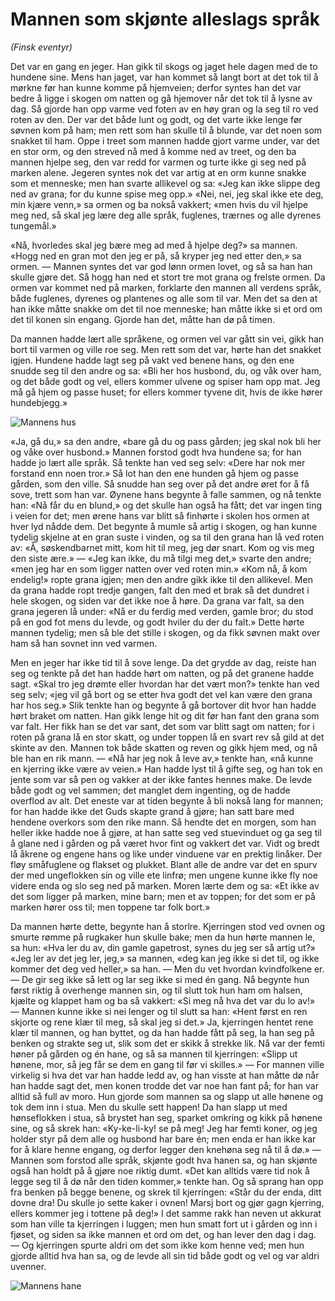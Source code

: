 # Mannen som skjønte alleslags språk

_(Finsk eventyr)_

Det var en gang en jeger. Han gikk til skogs og jaget hele dagen med de to hundene sine. Mens han jaget, var han kommet så langt bort at det tok til å mørkne før han kunne komme på hjemveien; derfor syntes han det var bedre å ligge i skogen om natten og gå hjemover når det tok til å lysne av dag. Så gjorde han opp varme ved foten av en høy gran og la seg til ro ved roten av den. Der var det både lunt og godt, og det varte ikke lenge før søvnen kom på ham; men rett som han skulle til å blunde, var det noen som snakket til ham. Oppe i treet som mannen hadde gjort varme under, var det en stor orm, og den streved nå med å komme ned av treet, og den ba mannen hjelpe seg, den var redd for varmen og turte ikke gi seg ned på marken alene. Jegeren syntes nok det var artig at en orm kunne snakke som et menneske; men han svarte allikevel og sa: «Jeg kan ikke slippe deg ned av grana; for du kunne spise meg opp.» «Nei, nei, jeg skal ikke ete deg, min kjære venn,» sa ormen og ba nokså vakkert; «men hvis du vil hjelpe meg ned, så skal jeg lære deg alle språk, fuglenes, trærnes og alle dyrenes tungemål.»

«Nå, hvorledes skal jeg bære meg ad med å hjelpe deg?» sa mannen. «Hogg ned en gran mot den jeg er på, så kryper jeg ned etter den,» sa ormen. — Mannen syntes det var god lønn ormen lovet, og så sa han han skulle gjøre det. Så hogg han ned et stort tre mot grana og frelste ormen. Da ormen var kommet ned på marken, forklarte den mannen all verdens språk, både fuglenes, dyrenes og plantenes og alle som til var. Men det sa den at han ikke måtte snakke om det til noe menneske; han måtte ikke si et ord om det til konen sin engang. Gjorde han det, måtte han dø på timen.

Da mannen hadde lært alle språkene, og ormen vel var gått sin vei, gikk han bort til varmen og ville roe seg. Men rett som det var, hørte han det snakket igjen. Hundene hadde lagt seg på vakt ved benene hans, og den ene snudde seg til den andre og sa: «Bli her hos husbond, du, og våk over ham, og det både godt og vel, ellers kommer ulvene og spiser ham opp mat. Jeg må gå hjem og passe huset; for ellers kommer tyvene dit, hvis de ikke hører hundebjegg.»

![Mannens hus](./mannens_hus.png)

«Ja, gå du,» sa den andre, «bare gå du og pass gården; jeg skal nok bli her og våke over husbond.» Mannen forstod godt hva hundene sa; for han hadde jo lært alle språk. Så tenkte han ved seg selv: «Dere har nok mer forstand enn noen tror.» Så lot han den ene hunden gå hjem og passe gården, som den ville. Så snudde han seg over på det andre øret for å få sove, trett som han var. Øynene hans begynte å falle sammen, og nå tenkte han: «Nå får du en blund,» og det skulle han også ha fått; det var ingen ting i veien for det; men ørene hans var blitt så finhørte i skolen hos ormen at hver lyd nådde dem. Det begynte å mumle så artig i skogen, og han kunne tydelig skjelne at en gran suste i vinden, og sa til den grana han lå ved roten av: «Å, søskendbarnet mitt, kom hit til meg, jeg dør snart. Kom og vis meg den siste ære.» — «Jeg kan ikke, du må tilgi meg det,» svarte den andre; «men jeg har en som ligger natten over ved roten min.» «Kom nå, å kom endelig!» ropte grana igjen; men den andre gikk ikke til den allikevel. Men da grana hadde ropt tredje gangen, falt den med et brak så det dundret i hele skogen, og siden var det ikke noe å høre. Da grana var falt, sa den grana jegeren lå under: «Nå er du ferdig med verden, gamle bror; du stod på en god fot mens du levde, og godt hviler du der du falt.» Dette hørte mannen tydelig; men så ble det stille i skogen, og da fikk søvnen makt over ham så han sovnet inn ved varmen.

Men en jeger har ikke tid til å sove lenge. Da det grydde av dag, reiste han seg og tenkte på det han hadde hørt om natten, og på det granene hadde sagt. «Skal tro jeg drømte eller hvordan har det vært mon?» tenkte han ved seg selv; «jeg vil gå bort og se etter hva godt det vel kan være den grana har hos seg.» Slik tenkte han og begynte å gå bortover dit hvor han hadde hørt braket om natten. Han gikk lenge hit og dit før han fant den grana som var falt. Her fikk han se det var sant, det som var blitt sagt om natten; for i roten på grana lå en stor skatt, og under toppen lå en svart rev så gild at det skinte av den. Mannen tok både skatten og reven og gikk hjem med, og nå ble han en rik mann. — «Nå har jeg nok å leve av,» tenkte han, «nå kunne en kjerring ikke være av veien.» Han hadde lyst til å gifte seg, og han tok en jente som var så pen og vakker at der ikke fantes hennes make. De levde både godt og vel sammen; det manglet dem ingenting, og de hadde overflod av alt. Det eneste var at tiden begynte å bli nokså lang for mannen; for han hadde ikke det Guds skapte grand å gjøre; han satt bare med hendene overkors som den rike mann. Så hendte det en morgen, som han heller ikke hadde noe å gjøre, at han satte seg ved stuevinduet og ga seg til å glane ned i gården og på været hvor fint og vakkert det var. Vidt og bredt lå åkrene og engene hans og like under vinduene var en prektig linåker. Der fløy småfuglene og flakset og plukket. Blant alle de andre var det en spurv der med ungeflokken sin og ville ete linfrø; men ungene kunne ikke fly noe videre enda og slo seg ned på marken. Moren lærte dem og sa: «Et ikke av det som ligger på marken, mine barn; men et av toppen; for det som er på marken hører oss til; men toppene tar folk bort.»

Da mannen hørte dette, begynte han å storlre. Kjerringen stod ved ovnen og smurte rømme på rugkaker hun skulle bake; men da hun hørte mannen le, sa hun: «Hva ler du av, din gamle gapetrost, synes du jeg ser så artig ut?» «Jeg ler av det jeg ler, jeg,» sa mannen, «deg kan jeg ikke si det til, og ikke kommer det deg ved heller,» sa han. — Men du vet hvordan kvindfolkene er. — De gir seg ikke så lett og lar seg ikke si med én gang. Nå begynte hun først riktig å overhenge mannen sin, og til slutt tok hun ham om halsen, kjælte og klappet ham og ba så vakkert: «Si meg nå hva det var du lo av!» — Mannen kunne ikke si nei lenger og til slutt sa han: «Hent først en ren skjorte og rene klær til meg, så skal jeg si det.» Ja, kjerringen hentet rene klær til mannen, og han byttet, og da han hadde fått på seg, la han seg på benken og strakte seg ut, slik som det er skikk å strekke lik. Nå var der femti høner på gården og én hane, og så sa mannen til kjerringen: «Slipp ut hønene, mor, så jeg får se dem en gang til før vi skilles.» — For mannen ville virkelig si hva det var han hadde ledd av, og han visste at han måtte dø når han hadde sagt det, men konen trodde det var noe han fant på; for han var alltid så full av moro. Hun gjorde som mannen sa og slapp ut alle hønene og tok dem inn i stua. Men du skulle sett happen! Da han slapp ut med hønseflokken i stua, så brystet han seg, sparket omkring og kikk på hønene sine, og så skrek han: «Ky-ke-li-ky! se på meg! Jeg har femti koner, og jeg holder styr på dem alle og husbond har bare én; men enda er han ikke kar for å klare henne engang, og derfor legger den knehøna seg nå til å dø.» — Mannen som forstod alle språk, skjønte godt hva hanen sa, og han skjønte også han holdt på å gjøre noe riktig dumt. «Det kan alltids være tid nok å legge seg til å dø når den tiden kommer,» tenkte han. Og så sprang han opp fra benken på begge benene, og skrek til kjerringen: «Står du der enda, ditt dovne dra! Du skulle jo sette kaker i ovnen! Marsj bort og gjør gagn kjerring, ellers kommer jeg i tottene på deg!» I det samme rakk han neven ut akkurat som han ville ta kjerringen i luggen; men hun smatt fort ut i gården og inn i fjøset, og siden sa ikke mannen et ord om det, og han lever den dag i dag. — Og kjerringen spurte aldri om det som ikke kom henne ved; men hun gjorde alltid hva han sa, og de levde all sin tid både godt og vel og var aldri uvenner.

![Mannens hane](./mannens_hane.png)
